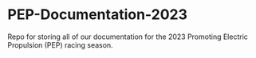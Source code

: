 # PEP-Documentation-2023
Repo for storing all of our documentation for the 2023 Promoting Electric Propulsion (PEP) racing season.
